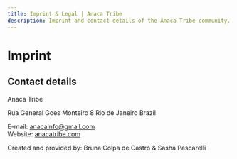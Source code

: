 ```yaml
---
title: Imprint & Legal | Anaca Tribe
description: Imprint and contact details of the Anaca Tribe community.
---
```

# Imprint

## Contact details

Anaca Tribe

Rua General Goes Monteiro 8
Rio de Janeiro
Brazil

E-mail: [anacainfo@gmail.com](mailto:anacainfo@gmail.com)<br>
Website: [anacatribe.com](https://anacatribe.com)

Created and provided by: Bruna Colpa de Castro & Sasha Pascarelli
